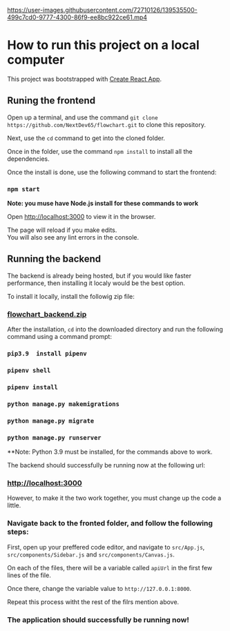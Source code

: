 https://user-images.githubusercontent.com/72710126/139535500-499c7cd0-9777-4300-86f9-ee8bc922ce61.mp4

# How to run this project on a local computer

This project was bootstrapped with [Create React App](https://github.com/facebook/create-react-app).

## Runing the frontend

Open up a terminal, and use the command `git clone https://github.com/NextDev65/flowchart.git` to clone this repository.

Next, use the `cd` command to get into the cloned folder.

Once in the folder, use the command `npm install` to install all the dependencies.

Once the install is done, use the following command to start the frontend:

### `npm start`

**Note: you muse have Node.js install for these commands to work**

Open [http://localhost:3000](http://localhost:3000) to view it in the browser.

The page will reload if you make edits.\
You will also see any lint errors in the console.

## Running the backend

The backend is already being hosted, but if you would like faster performance, then installing it localy would be the best option.

To install it locally, install the followig zip file:

### [flowchart_backend.zip](https://github.com/fwara07/flowchart/files/7438113/flowchart_backend.zip)

After the installation, `cd` into the downloaded directory and run the following command using a command prompt:

### `pip3.9  install pipenv`
### `pipenv shell`
### `pipenv install`
### `python manage.py makemigrations`
### `python manage.py migrate`
### `python manage.py runserver`

**Note: Python 3.9 must be installed, for the commands above to work.

The backend should successfully be running now at the following url:

### [http://localhost:3000](http://localhost:3000)

However, to make it the two work together, you must change up the code a little.

### Navigate back to the fronted folder, and follow the following steps:

First, open up your preffered code editor, and navigate to `src/App.js`, `src/components/Sidebar.js` and `src/components/Canvas.js`.

On each of the files, there will be a variable called `apiUrl` in the first few lines of the file.

Once there, change the variable value to `http://127.0.0.1:8000`.

Repeat this process witht the rest of the filrs mention above.

### The application should successfully be running now!
